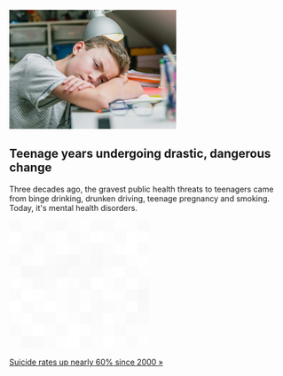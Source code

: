 
![Teenage years undergoing drastic, dangerous change](./20220425055839.png)
## Teenage years undergoing drastic, dangerous change

Three decades ago, the gravest public health threats to teenagers came from binge drinking, drunken driving, teenage pregnancy and smoking. Today, it's mental health disorders.

![pic](../square_bg.png)

[Suicide rates up nearly 60% since 2000 »](https://www.yahoo.com/news/life-death-mental-health-crisis-141838891.html)
